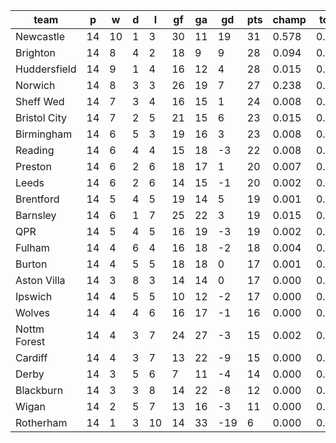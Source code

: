 |     team     | p  | w  | d | l  | gf | ga | gd  | pts | champ | top2  | top3  | top4  |  5-7  | bot4  | bot3  | bot2  |
|--------------|----|----|---|----|----|----|-----|-----|-------|-------|-------|-------|-------|-------|-------|-------|
| Newcastle    | 14 | 10 | 1 |  3 | 30 | 11 |  19 |  31 | 0.578 | 0.806 | 0.898 | 0.944 | 0.042 | 0.000 | 0.000 | 0.000|
| Brighton     | 14 |  8 | 4 |  2 | 18 |  9 |   9 |  28 | 0.094 | 0.269 | 0.452 | 0.592 | 0.226 | 0.000 | 0.000 | 0.000|
| Huddersfield | 14 |  9 | 1 |  4 | 16 | 12 |   4 |  28 | 0.015 | 0.061 | 0.139 | 0.225 | 0.263 | 0.010 | 0.005 | 0.002|
| Norwich      | 14 |  8 | 3 |  3 | 26 | 19 |   7 |  27 | 0.238 | 0.536 | 0.706 | 0.800 | 0.134 | 0.000 | 0.000 | 0.000|
| Sheff Wed    | 14 |  7 | 3 |  4 | 16 | 15 |   1 |  24 | 0.008 | 0.035 | 0.086 | 0.152 | 0.221 | 0.022 | 0.010 | 0.004|
| Bristol City | 14 |  7 | 2 |  5 | 21 | 15 |   6 |  23 | 0.015 | 0.063 | 0.138 | 0.224 | 0.259 | 0.013 | 0.006 | 0.003|
| Birmingham   | 14 |  6 | 5 |  3 | 19 | 16 |   3 |  23 | 0.008 | 0.031 | 0.074 | 0.131 | 0.209 | 0.027 | 0.014 | 0.006|
| Reading      | 14 |  6 | 4 |  4 | 15 | 18 |  -3 |  22 | 0.008 | 0.033 | 0.084 | 0.148 | 0.216 | 0.023 | 0.012 | 0.006|
| Preston      | 14 |  6 | 2 |  6 | 18 | 17 |   1 |  20 | 0.007 | 0.033 | 0.086 | 0.157 | 0.221 | 0.025 | 0.013 | 0.006|
| Leeds        | 14 |  6 | 2 |  6 | 14 | 15 |  -1 |  20 | 0.002 | 0.007 | 0.019 | 0.039 | 0.098 | 0.104 | 0.062 | 0.032|
| Brentford    | 14 |  5 | 4 |  5 | 19 | 14 |   5 |  19 | 0.001 | 0.008 | 0.020 | 0.040 | 0.103 | 0.099 | 0.059 | 0.031|
| Barnsley     | 14 |  6 | 1 |  7 | 25 | 22 |   3 |  19 | 0.015 | 0.062 | 0.146 | 0.240 | 0.260 | 0.012 | 0.006 | 0.003|
| QPR          | 14 |  5 | 4 |  5 | 16 | 19 |  -3 |  19 | 0.002 | 0.012 | 0.031 | 0.057 | 0.127 | 0.080 | 0.047 | 0.023|
| Fulham       | 14 |  4 | 6 |  4 | 16 | 18 |  -2 |  18 | 0.004 | 0.020 | 0.054 | 0.104 | 0.176 | 0.042 | 0.023 | 0.011|
| Burton       | 14 |  4 | 5 |  5 | 18 | 18 |   0 |  17 | 0.001 | 0.007 | 0.022 | 0.045 | 0.106 | 0.102 | 0.064 | 0.034|
| Aston Villa  | 14 |  3 | 8 |  3 | 14 | 14 |   0 |  17 | 0.000 | 0.003 | 0.011 | 0.023 | 0.077 | 0.152 | 0.097 | 0.049|
| Ipswich      | 14 |  4 | 5 |  5 | 10 | 12 |  -2 |  17 | 0.000 | 0.001 | 0.001 | 0.003 | 0.019 | 0.369 | 0.263 | 0.161|
| Wolves       | 14 |  4 | 4 |  6 | 16 | 17 |  -1 |  16 | 0.000 | 0.003 | 0.006 | 0.015 | 0.058 | 0.200 | 0.134 | 0.076|
| Nottm Forest | 14 |  4 | 3 |  7 | 24 | 27 |  -3 |  15 | 0.002 | 0.010 | 0.026 | 0.051 | 0.126 | 0.088 | 0.052 | 0.026|
| Cardiff      | 14 |  4 | 3 |  7 | 13 | 22 |  -9 |  15 | 0.000 | 0.001 | 0.003 | 0.007 | 0.030 | 0.297 | 0.211 | 0.122|
| Derby        | 14 |  3 | 5 |  6 |  7 | 11 |  -4 |  14 | 0.000 | 0.000 | 0.001 | 0.002 | 0.012 | 0.504 | 0.393 | 0.263|
| Blackburn    | 14 |  3 | 3 |  8 | 14 | 22 |  -8 |  12 | 0.000 | 0.000 | 0.001 | 0.003 | 0.014 | 0.458 | 0.349 | 0.229|
| Wigan        | 14 |  2 | 5 |  7 | 13 | 16 |  -3 |  11 | 0.000 | 0.000 | 0.000 | 0.000 | 0.004 | 0.642 | 0.541 | 0.405|
| Rotherham    | 14 |  1 | 3 | 10 | 14 | 33 | -19 |   6 | 0.000 | 0.000 | 0.000 | 0.000 | 0.002 | 0.732 | 0.639 | 0.509|
